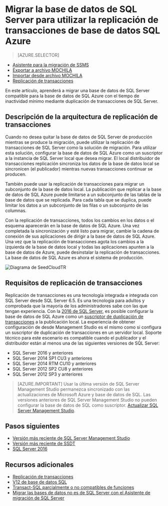 <properties
   pageTitle="Migrar a base de datos de SQL con la replicación de transacciones | Microsoft Azure"
   description="Base de datos de Microsoft Azure SQL, migración de base de datos, importar base de datos, replicación de transacciones"
   services="sql-database"
   documentationCenter=""
   authors="CarlRabeler"
   manager="jhubbard"
   editor=""/>

<tags
   ms.service="sql-database"
   ms.devlang="NA"
   ms.topic="article"
   ms.tgt_pltfrm="NA"
   ms.workload="sqldb-migrate"
   ms.date="08/23/2016"
   ms.author="carlrab"/>

# <a name="migrate-sql-server-database-to-azure-sql-database-using-transactional-replication"></a>Migrar la base de datos de SQL Server para utilizar la replicación de transacciones de base de datos SQL Azure

> [AZURE.SELECTOR]
- [Asistente para la migración de SSMS](sql-database-cloud-migrate-compatible-using-ssms-migration-wizard.md)
- [Exportar a archivo MOCHILA](sql-database-cloud-migrate-compatible-export-bacpac-ssms.md)
- [Importar desde archivo MOCHILA](sql-database-cloud-migrate-compatible-import-bacpac-ssms.md)
- [Replicación de transacciones](sql-database-cloud-migrate-compatible-using-transactional-replication.md)

En este artículo, aprenderá a migrar una base de datos de SQL Server compatible para la base de datos de SQL Azure con el tiempo de inactividad mínimo mediante duplicación de transacciones de SQL Server.

## <a name="understanding-the-transactional-replication-architecture"></a>Descripción de la arquitectura de replicación de transacciones

Cuando no desea quitar la base de datos de SQL Server de producción mientras se produce la migración, puede utilizar la replicación de transacciones de SQL Server como la solución de migración. Para utilizar esta solución, configurar la base de datos de SQL Azure como un suscriptor a la instancia de SQL Server local que desea migrar. El local distribuidor de transacciones replicación sincroniza los datos de la base de datos local se sincronicen (el publicador) mientras nuevas transacciones continuar se producen. 

También puede usar la replicación de transacciones para migrar un subconjunto de la base de datos local. La publicación que replicar a la base de datos de SQL Azure puede limitarse a un subconjunto de las tablas de la base de datos que se replicada. Para cada tabla que se duplica, puede limitar los datos a un subconjunto de las filas o un subconjunto de las columnas.

Con la replicación de transacciones, todos los cambios en los datos o el esquema aparecerán en la base de datos de SQL Azure. Una vez completada la sincronización y esté listo para migrar, cambie la cadena de conexión de sus aplicaciones de dirigir a la base de datos de SQL Azure. Una vez que la replicación de transacciones agota los cambios a la izquierda de la base de datos local y todas las aplicaciones apunten a la base de datos de Azure, puede desinstalar la replicación de transacciones. La base de datos de SQL Azure es ahora el sistema de producción.

 ![Diagrama de SeedCloudTR](./media/sql-database-cloud-migrate/SeedCloudTR.png)

## <a name="transactional-replication-requirements"></a>Requisitos de replicación de transacciones

Replicación de transacciones es una tecnología integrada e integrada con SQL Server desde SQL Server 6.5. Es una tecnología para adultos y comprobada que la mayoría de los administradores sabe con las que tengan experiencia. Con la [2016 de SQL Server](https://www.microsoft.com/en-us/cloud-platform/sql-server), es posible configurar la base de datos de SQL Azure como un [suscriptor de duplicación de transacciones](https://msdn.microsoft.com/library/mt589530.aspx) a la publicación local. La experiencia de obtener configuración de desde Management Studio es el mismo como si configura un suscriptor de duplicación de transacciones en un servidor local. Soporte técnico para este escenario es compatible cuando el publicador y el distribuidor están al menos una de las siguientes versiones de SQL Server:

 - SQL Server 2016 y anteriores 
 - SQL Server 2014 SP1 CU3 y anteriores
 - SQL Server 2014 RTM CU10 y anteriores
 - SQL Server 2012 SP2 CU8 y anteriores
 - SQL Server 2012 SP3 y anteriores


> [AZURE.IMPORTANT] Usar la última versión de SQL Server Management Studio permanezca sincronizado con las actualizaciones de Microsoft Azure y base de datos de SQL. Las versiones anteriores de SQL Server Management Studio no pueden configurar la base de datos de SQL como suscriptor. [Actualizar SQL Server Management Studio](https://msdn.microsoft.com/library/mt238290.aspx).


## <a name="next-steps"></a>Pasos siguientes

- [Versión más reciente de SQL Server Management Studio](https://msdn.microsoft.com/library/mt238290.aspx)
- [Versión más reciente de SSDT](https://msdn.microsoft.com/library/mt204009.aspx)
- [SQL Server 2016](https://www.microsoft.com/en-us/cloud-platform/sql-server)

## <a name="additional-resources"></a>Recursos adicionales

- [Replicación de transacciones](https://msdn.microsoft.com/library/mt589530.aspx)
- [V12 de base de datos SQL](sql-database-v12-whats-new.md)
- [Transact-SQL parcialmente o no compatibles de funciones](sql-database-transact-sql-information.md)
- [Migrar las bases de datos no es de SQL Server con el Asistente de migración de SQL Server](http://blogs.msdn.com/b/ssma/)

